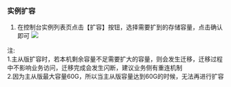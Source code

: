 ### 	实例扩容
1. 在控制台实例列表页点击【扩容】按钮，选择需要扩到的存储容量，点击确认即可
![](http://imgcache.tcecqpoc.fsphere.cn/image/mc.qcloudimg.com/static/img/cd2e09eb1d08b80b8c1acfe62040722e/kuoron.png)

注:<br>
1.主从版扩容时，若本机剩余容量不足需要扩大的容量，则会发生迁移，迁移过程中不影响业务访问，迁移完成会发生闪断，建议业务侧有重连机制  
2.因为主从版最大容量60G，所以当主从版容量达到60G的时候，无法再进行扩容